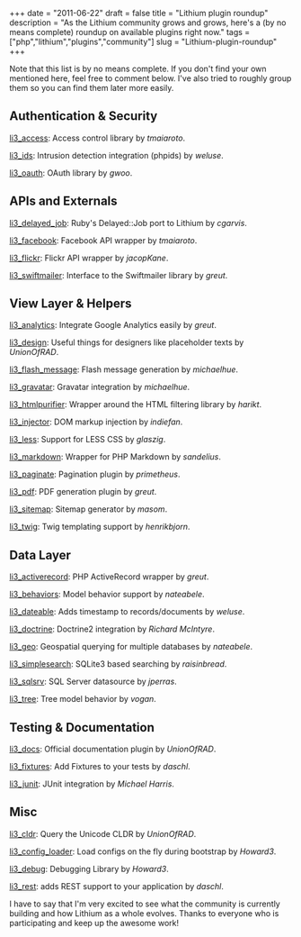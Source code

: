 +++
date = "2011-06-22"
draft = false
title = "Lithium plugin roundup"
description = "As the Lithium community grows and grows, here's a (by no means complete) roundup on available plugins right now."
tags = ["php","lithium","plugins","community"]
slug = "Lithium-plugin-roundup"
+++

Note that this list is by no means complete. If you don't find your own mentioned here, feel free to comment below. I've also tried to roughly group them so you can find them later more easily.

## Authentication & Security
[li3_access](https://github.com/tmaiaroto/li3_access): Access control library by _tmaiaroto_.

[li3_ids](https://github.com/weluse/li3_ids): Intrusion detection integration (phpids) by _weluse_.

[li3_oauth](https://github.com/gwoo/li3_oauth): OAuth library by _gwoo_.

## APIs and Externals
[li3_delayed_job](https://github.com/cgarvis/li3_delayed_job): Ruby's Delayed::Job port to Lithium by _cgarvis_.

[li3_facebook](https://github.com/tmaiaroto/li3_facebook): Facebook API wrapper by _tmaiaroto_.

[li3_flickr](https://github.com/JacopKane/li3_flickr): Flickr API wrapper by _jacopKane_.

[li3_swiftmailer](https://github.com/greut/li3_swiftmailer): Interface to the Swiftmailer library by _greut_.

## View Layer & Helpers
[li3_analytics](https://github.com/greut/li3_analytics): Integrate Google Analytics easily by _greut_.

[li3_design](https://github.com/UnionOfRAD/li3_design): Useful things for designers like placeholder texts by _UnionOfRAD_.

[li3_flash_message](http://rad-dev.org/li3_flash_message): Flash message generation by _michaelhue_.

[li3_gravatar](http://rad-dev.org/li3_gravatar): Gravatar integration by _michaelhue_.

[li3_htmlpurifier](https://github.com/harikt/li3_htmlpurifier): Wrapper around the HTML filtering library by _harikt_.

[li3_injector](https://github.com/indiefan/li3_injector): DOM markup injection by _indiefan_.

[li3_less](https://github.com/glaszig/li3_less): Support for LESS CSS by _glaszig_.

[li3_markdown](https://github.com/sandelius/li3_markdown): Wrapper for PHP Markdown by _sandelius_.

[li3_paginate](https://github.com/primetheus/li3_paginate): Pagination plugin by _primetheus_.

[li3_pdf](https://github.com/greut/li3_pdf): PDF generation plugin by _greut_.

[li3_sitemap](https://github.com/masom/li3_sitemap): Sitemap generator by _masom_.

[li3_twig](https://github.com/henrikbjorn/li3_twig): Twig templating support by _henrikbjorn_.

## Data Layer
[li3_activerecord](https://github.com/greut/li3_activerecord): PHP ActiveRecord wrapper by _greut_.

[li3_behaviors](http://rad-dev.org/li3_behaviors): Model behavior support by _nateabele_.

[li3_dateable](https://github.com/weluse/li3_dateable): Adds timestamp to records/documents by _weluse_.

[li3_doctrine](http://rad-dev.org/li3_doctrine): Doctrine2 integration by _Richard McIntyre_.

[li3_geo](http://rad-dev.org/li3_geo): Geospatial querying for multiple databases by _nateabele_.

[li3_simplesearch](https://github.com/raisinbread/li3_simplesearch): SQLite3 based searching by _raisinbread_.

[li3_sqlsrv](https://github.com/jperras/li3_sqlsrv): SQL Server datasource by _jperras_.


[li3_tree](https://github.com/vogan/li3_tree): Tree model behavior by _vogan_.

## Testing & Documentation
[li3_docs](https://github.com/UnionOfRAD/li3_docs): Official documentation plugin by _UnionOfRAD_.

[li3_fixtures](https://github.com/daschl/li3_fixtures): Add Fixtures to your tests by _daschl_.

[li3_junit](http://rad-dev.org/li3_junit): JUnit integration by _Michael Harris_.

## Misc

[li3_cldr](https://github.com/UnionOfRAD/li3_cldr): Query the Unicode CLDR by _UnionOfRAD_.

[li3_config_loader](https://github.com/Howard3/li3_config_loader): Load configs on the fly during bootstrap by _Howard3_.

[li3_debug](https://github.com/Howard3/li3_debug): Debugging Library by _Howard3_.

[li3_rest](https://github.com/daschl/li3_rest): adds REST support to your application by _daschl_.

I have to say that I'm very excited to see what the community is currently building and how Lithium as a whole evolves. Thanks to everyone who is participating and keep up the awesome work!